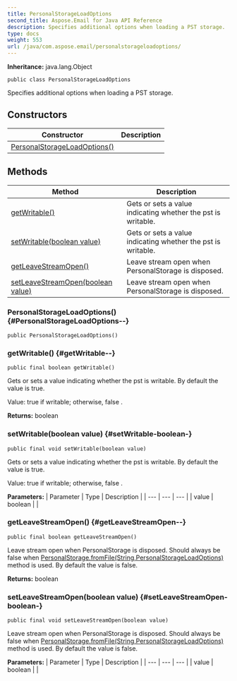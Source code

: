 ```yaml
---
title: PersonalStorageLoadOptions
second_title: Aspose.Email for Java API Reference
description: Specifies additional options when loading a PST storage.
type: docs
weight: 553
url: /java/com.aspose.email/personalstorageloadoptions/
---
```

**Inheritance:**
java.lang.Object
```
public class PersonalStorageLoadOptions
```

Specifies additional options when loading a PST storage.
## Constructors

| Constructor | Description |
| --- | --- |
| [PersonalStorageLoadOptions()](#PersonalStorageLoadOptions--) |  |
## Methods

| Method | Description |
| --- | --- |
| [getWritable()](#getWritable--) | Gets or sets a value indicating whether the pst is writable. |
| [setWritable(boolean value)](#setWritable-boolean-) | Gets or sets a value indicating whether the pst is writable. |
| [getLeaveStreamOpen()](#getLeaveStreamOpen--) | Leave stream open when PersonalStorage is disposed. |
| [setLeaveStreamOpen(boolean value)](#setLeaveStreamOpen-boolean-) | Leave stream open when PersonalStorage is disposed. |
### PersonalStorageLoadOptions() {#PersonalStorageLoadOptions--}
```
public PersonalStorageLoadOptions()
```


### getWritable() {#getWritable--}
```
public final boolean getWritable()
```


Gets or sets a value indicating whether the pst is writable. By default the value is true.

Value:  true  if writable; otherwise,  false .

**Returns:**
boolean
### setWritable(boolean value) {#setWritable-boolean-}
```
public final void setWritable(boolean value)
```


Gets or sets a value indicating whether the pst is writable. By default the value is true.

Value:  true  if writable; otherwise,  false .

**Parameters:**
| Parameter | Type | Description |
| --- | --- | --- |
| value | boolean |  |

### getLeaveStreamOpen() {#getLeaveStreamOpen--}
```
public final boolean getLeaveStreamOpen()
```


Leave stream open when PersonalStorage is disposed. Should always be false when [PersonalStorage.fromFile(String,PersonalStorageLoadOptions)](../../com.aspose.email/personalstorage\#fromFile-String-PersonalStorageLoadOptions-) method is used. By default the value is false.

**Returns:**
boolean
### setLeaveStreamOpen(boolean value) {#setLeaveStreamOpen-boolean-}
```
public final void setLeaveStreamOpen(boolean value)
```


Leave stream open when PersonalStorage is disposed. Should always be false when [PersonalStorage.fromFile(String,PersonalStorageLoadOptions)](../../com.aspose.email/personalstorage\#fromFile-String-PersonalStorageLoadOptions-) method is used. By default the value is false.

**Parameters:**
| Parameter | Type | Description |
| --- | --- | --- |
| value | boolean |  |

